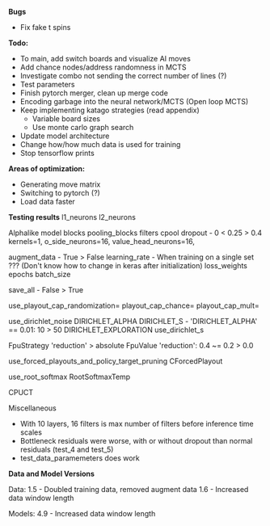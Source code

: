 **Bugs**
 - Fix fake t spins

**Todo:**
 - To main, add switch boards and visualize AI moves
 - Add chance nodes/address randomness in MCTS
 - Investigate combo not sending the correct number of lines (?)
 - Test parameters
 - Finish pytorch merger, clean up merge code
 - Encoding garbage into the neural network/MCTS (Open loop MCTS)
 - Keep implementing katago strategies (read appendix)
     - Variable board sizes
     - Use monte carlo graph search
 - Update model architecture
 - Change how/how much data is used for training
 - Stop tensorflow prints

**Areas of optimization:**
 - Generating move matrix
 - Switching to pytorch (?)
 - Load data faster

**Testing results**
l1_neurons
l2_neurons

Alphalike model
blocks
pooling_blocks
filters
cpool
dropout
    - 0 < 0.25 > 0.4
kernels=1,
o_side_neurons=16,
value_head_neurons=16,

augment_data
    - True > False
learning_rate
    - When training on a single set ??? (Don't know how to change in keras after initialization)
loss_weights
epochs
batch_size

save_all
    - False > True

use_playout_cap_randomization=
playout_cap_chance=
playout_cap_mult=

use_dirichlet_noise
DIRICHLET_ALPHA
DIRICHLET_S
    - 'DIRICHLET_ALPHA' == 0.01: 10 > 50
DIRICHLET_EXPLORATION
use_dirichlet_s

FpuStrategy
    'reduction' > absolute
FpuValue
    'reduction': 0.4 ~= 0.2 > 0.0

use_forced_playouts_and_policy_target_pruning
CForcedPlayout

use_root_softmax
RootSoftmaxTemp

CPUCT

Miscellaneous
 - With 10 layers, 16 filters is max number of filters before inference time scales
 - Bottleneck residuals were worse, with or without dropout than normal residuals (test_4 and test_5)
 - test_data_paramemeters does work



**Data and Model Versions**

Data:
1.5 - Doubled training data, removed augment data
1.6 - Increased data window length

Models:
4.9 - Increased data window length
